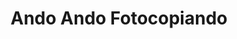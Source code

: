 ---
title: "Ando Ando Fotocopiando"
url: /vedado-plaza-la-habana/ando-ando-fotocopiando/
shop: Kopieren
---